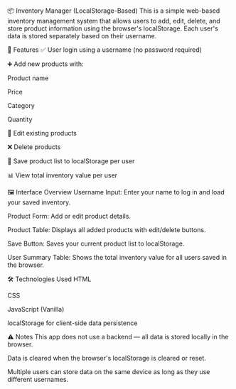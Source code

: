 📦 Inventory Manager (LocalStorage-Based)
This is a simple web-based inventory management system that allows users to add, edit, delete, and store product information using the browser's localStorage. Each user's data is stored separately based on their username.

🧩 Features
✅ User login using a username (no password required)

➕ Add new products with:

Product name

Price

Category

Quantity

📝 Edit existing products

❌ Delete products

💾 Save product list to localStorage per user

📊 View total inventory value per user

🖼️ Interface Overview
Username Input: Enter your name to log in and load your saved inventory.

Product Form: Add or edit product details.

Product Table: Displays all added products with edit/delete buttons.

Save Button: Saves your current product list to localStorage.

User Summary Table: Shows the total inventory value for all users saved in the browser.

🛠️ Technologies Used
HTML

CSS

JavaScript (Vanilla)

localStorage for client-side data persistence

⚠️ Notes
This app does not use a backend — all data is stored locally in the browser.

Data is cleared when the browser's localStorage is cleared or reset.

Multiple users can store data on the same device as long as they use different usernames.

